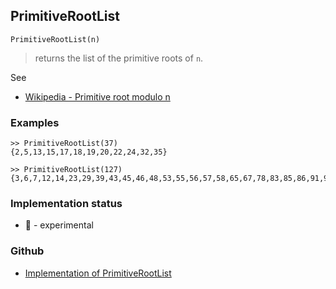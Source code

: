 ## PrimitiveRootList

```
PrimitiveRootList(n)
```

> returns the list of the primitive roots of `n`.
 
See
* [Wikipedia - Primitive root modulo n](https://en.wikipedia.org/wiki/Primitive_root_modulo_n)

### Examples

```
>> PrimitiveRootList(37)
{2,5,13,15,17,18,19,20,22,24,32,35}

>> PrimitiveRootList(127)
{3,6,7,12,14,23,29,39,43,45,46,48,53,55,56,57,58,65,67,78,83,85,86,91,92,93,96,97,101,106,109,110,112,114,116,118}
```






### Implementation status

* &#x1F9EA; - experimental

### Github

* [Implementation of PrimitiveRootList](https://github.com/axkr/symja_android_library/blob/master/symja_android_library/matheclipse-core/src/main/java/org/matheclipse/core/builtin/NumberTheory.java#L5212) 
